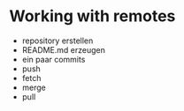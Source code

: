 # Working with remotes

- repository erstellen
- README.md erzeugen
- ein paar commits
- push
- fetch
- merge
- pull

